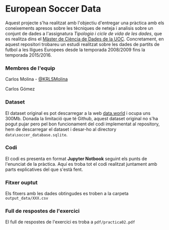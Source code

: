 # European Soccer Data

Aquest projecte s'ha realitzat amb l'objectiu d'entregar una pràctica amb els coneixements apresos sobre les tècniques de neteja i analisis sobre un conjunt de dades a l'assignatura _Tipologia i cicle de vida de les dades_, que es realitza dins el [Màster de Ciència de Dades de la UOC](https://estudis.uoc.edu/ca/masters-universitaris/data-science/pla-estudis).
Concretament, en aquest repositori trobareu un estudi realitzat sobre les dades de partits de futbol a les lligues Europees desde la temporada 2008/2009 fins la temporada 2015/2016.

### Membres de l'equip

Carlos Molina - [@KRLSMolina](https://twitter.com/KRLSMolina)

Carlos Gómez

### Dataset

El dataset original es pot descarregar a la web [data.world](https://data.world/data-society/european-soccer-data) i ocupa uns 300Mb. Donada la limitació que té Github, aquest dataset original no s'ha pogut pujar pero pel bon funcionament del codi implementat al repository, hem de descarregar el dataset i desar-ho al directory `data\soccer_database.sqlite`.

### Codi

El codi es presenta en format **Jupyter Notbook** seguint els punts de l'enunciat de la pràctica. Aquí es troba tot el codi realitzat juntament amb parts explicatives del que s'està fent.
   
### Fitxer ouptut

Els fitxers amb les dades obtingudes es troben a la carpeta `output_data/XXX.csv`

### Full de respostes de l'exercici 

El full de respostes de l'exercici es troba a `pdf/practica02.pdf`
